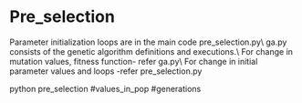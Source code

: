 # Pre_selection

Parameter initialization loops are in the main code pre_selection.py\\
ga.py consists of the genetic algorithm definitions and executions.\\
For change in mutation values, fitness function- refer ga.py\\
For change in initial parameter values and loops -refer pre_selection.py


python pre_selection #values_in_pop #generations
